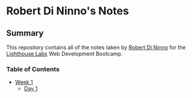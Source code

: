 # Robert Di Ninno's Notes

## Summary
This repository contains all of the notes taken by [Robert Di Ninno](https://github.com/rdininno) for the [Lighthouse Labs](https://www.lighthouselabs.ca/) Web Development Bootcamp.

### Table of Contents
* [Week 1](/Week_1)
  * [Day 1](/Week_1/Day_1/)